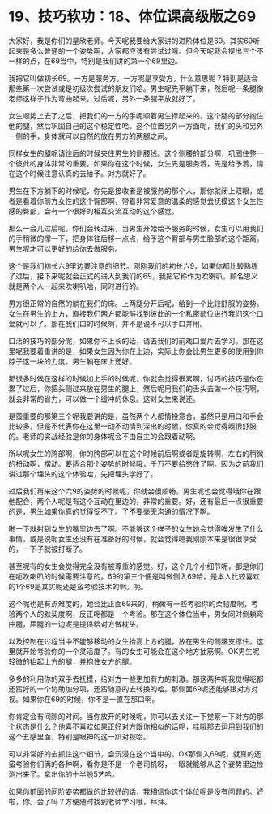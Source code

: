 # 19、技巧软功：18、体位课高级版之69

大家好，我是你们的星欣老师。今天呢我要给大家讲的进阶体位是69。其实69听起来是多么普通的一个姿势啊，大家都应该有尝试过哦。但今天呢我会提出三个不一样的点，在69当中，特别是我们讲的第一个69里边。

我把它叫做初长69。一方是服务方，一方呢是享受方，什么意思呢？特别是适合那些第一次尝试或是初级次尝试的朋友们哈。男生呢先平躺下来，然后呢一条腿像老师这样子作为弯曲起来。过后呢，另外一条腿平放就好了。

女生顺势上去了之后，把我们的一方的手呢顺着男生撑起来的，这个腿的部分抱住他的腿，然后巩固自己的这个稳定性哈。这个位置另外一方面呢，我们的头和另外一侧的手，身体就可以自然的放在男方的两腿之间。

同样女生的腿呢请往后的时候夹住男生的侧腰线。这个侧腰的部分啊，巩固住整一个彼此的身体非常的重要。如果你在这个时候，女生先是服务着，先是给予着，请在这个时候注意认真的去给予。对方就好了。

男生在下方躺下的时候呢，你先是接收者是被服务的那个人，那你就闭上双眼，或者是看着你前方女性的这个臀部啊，带着非常爱意的温柔的感觉去抚摸这个女生性感的臀部，会有一个很好的相互交流互动的这个感觉。

那么一会儿过后呢，你们会转过来，当男生开始给予服务的时候，女生可以用我们的手稍微的撑一下，把身体往后移一点点，给予这个臀部与男生脸部的这个距离。男生呢才可以更好的给你去做服务。

这个是我们初长六9里边要注意的细节。刚刚我们的初长六9，如果你都比较熟练了过后，接下来呢就会正式的进入到我们的69，我把它称作为吹喇叭。顾名思义就是两个人一起来吹喇叭哈，同时进行的。

男方很正常的自然的躺在我们的床。上两腿分开后呢，给到一个比较舒服的姿势。女生在男生的上方，直接我们两方都能够找到彼此的一个私密部位进行我们这个口爱就可以了。那在我们口的时候啊，并不是说不可以手口并用。

口活的技巧的部分呢，如果你不上长的话，请去我们的前戏口爱片去学习。那在这里呢我要着重讲的是，如果女生因为你在上边，实际上你会比男生更多的使用到你脖子这一块的力度。男生躺在床上还好。

那很多时候在这样的时候加上手的时候呢，你就会觉得很累啊，讨巧的技巧是你在累了过后，你把头侧过来放在男生的腿上，然后呢用我们的舌头去做一个技巧啊，就会非常的省力，可以做一个缓冲的休息。这对女生来说还。

是蛮重要的那第三个呢我要讲的是，虽然两个人都情投意合，虽然只是用口和手会比较多，但是不代表你在这里一动不动情到深出的时候，你真的会觉得啊很舒服的。老师的实战经验是你的身体呢会不由自主的会跟着动啊。

所以呢女生的胯部啊，你的胯部可以在这个时候前后啊或者是旋转啊，左右的稍微的扭动啊，摆动。要适合那个姿势的时候哦，千万不要给憋住了啊。因为之前我们讲过那个埋头的这个体验哈，先把埋头学好了。

过后我们再来这个六9的姿势的时候呢，你就会很顺畅。男生呢也会觉得哦你在跟他配合，两个人呢是有这个互动在里边的，非常的重要。好，还有最后一点很重要的是，男生如果你真的觉得受不了。了不要毫无沟通的情况下啊。

啪一下就射到女生的嘴里边去了啊。不能够这个样子的女生她会觉得唉发生了什么事情，或是说呃女生还没有在准备好的时候，就会觉得嗯我刚刚本来是很很享受的，一下子就被打断了。

甚至呢有的女生会觉得完全没有被尊重的感觉。好，这个几个小细节呢，都是你们在呃吹喇叭的时候需要注意的。69的第三个便是叫做侧入69哈，是本人比较喜欢的1个69是其实呢还是蛮考验技术的啊。呃。

这个呢也是有点难度的，她会比正面69来的，稍微有一些考验你的柔韧度啊，考验两个人的默契度啊，反正呢都是一个考验。那在这个体位当中，男女同时侧躺弯曲腿，屈腿的一边呢是提供给对方做枕头。

以及控制在过程当中不能够移动的女生抬高上方的腿，放在男生的侧腰支撑住。这里就开始考验你的一个灵活度了。有的女生可能会在这个地方抽筋啊。OK男生呢轻微的抬起上方的腿，并抱住女方的腿。

多多的利用你的双手去抚摸，给对方一些更加有力的刺激。那这两种呢我觉得呃都还蛮好的一个协助加分项，还蛮随意的去转换的哈。那侧面69呢还能够跟对方对视。如果你在69的时候，你不是一直在那口啊。

你肯定会有间隙的时间。当你放开的时候呢，你可以去关注一下觉察一下对方的那个状态是什么？他喜不喜欢如果正好对方跟你相似的话呢，哇哦那去运用到我们的这个五感里面，特别是眼神的这一趴对视哈。

可以非常好的去抓住这个细节，会沉浸在这个当中的。OK那侧入69呢，就真的还蛮考验你们俩的各种啊，看你是不是一个老司机呀，一眼就能够从这个姿势里边检测出来了。拿出你的十半般5艺哈。

如果你前面的间阶姿势都做的比较好的话，我相信你这个体位呢是没有问题的。好啦，你。会了吗？方便随时找到老师学习哦，拜拜。

